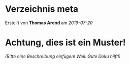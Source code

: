 # Verzeichnis meta

Erstellt von **Thomas Arend** am *2019-07-20*

# Achtung, dies ist ein **Muster!**

*(Bitte eine Beschreibung einfügen! Weil: Gute Doku hilft!)*


